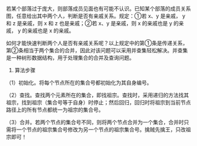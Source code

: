 
若某个部落过于庞大，则部落成员见面也有可能不认识。已知某个部落的成员关系图，任意给出其中两个人，判断是否有亲戚关系。规定：①若 x、y 是亲戚， y 和 z 是亲戚，则 x 和 z 也是亲戚；②若 x、y 是亲戚，则 x 的亲戚也是 y 的亲戚， y 的亲戚也是 x 的亲戚。

如何才能快速判断两个人是否有亲戚关系呢？以上规定中的第①条是传递关系，第②条相当于两个集合的合并，因此对该问题可以采用并查集轻松解决。并查集是一种树形数据结构，用于处理集合的合并及查询问题。

1. 算法步骤

（1）初始化。将每个节点所在的集合号都初始化为其自身编号。

（2）查找。查找两个元素所在的集合，即找祖宗。查找时，采用递归的方法找其祖宗，找到祖宗（集合号等于自身）时停止；然后回归，回归时将祖宗到当前节点路径上的所有节点都统一为祖宗的集合号。

（3）合并。若两个节点的集合号不同，则将两个节点合并为一个集合，合并时只需将一个节点的祖宗集合号修改为另一个节点的祖宗集合号。擒贼先擒王，只改祖宗即可！

